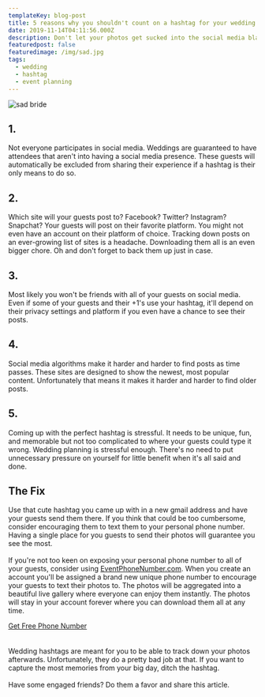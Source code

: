 ```yaml
---
templateKey: blog-post
title: 5 reasons why you shouldn't count on a hashtag for your wedding
date: 2019-11-14T04:11:56.000Z
description: Don't let your photos get sucked into the social media black hole.
featuredpost: false
featuredimage: /img/sad.jpg
tags:
  - wedding
  - hashtag
  - event planning
---
```

![sad bride](/img/sad.jpg "sad bride")

## 1.

Not everyone participates in social media. Weddings are guaranteed to have attendees that aren't into having a social media presence. These guests will automatically be excluded from sharing their experience if a hashtag is their only means to do so.

## 2.

Which site will your guests post to? Facebook? Twitter? Instagram? Snapchat? Your guests will post on their favorite platform. You might not even have an account on their platform of choice. Tracking down posts on an ever-growing list of sites is a headache. Downloading them all is an even bigger chore. Oh and don't forget to back them up just in case.

## 3.

Most likely you won't be friends with all of your guests on social media. Even if some of your guests and their +1's use your hashtag, it'll depend on their privacy settings and platform if you even have a chance to see their posts. 

## 4.

Social media algorithms make it harder and harder to find posts as time passes. These sites are designed to show the newest, most popular content. Unfortunately that means it makes it harder and harder to find older posts. 

## 5.

Coming up with the perfect hashtag is stressful. It needs to be unique, fun, and memorable but not too complicated to where your guests could type it wrong. Wedding planning is stressful enough. There's no need to put unnecessary pressure on yourself for little benefit when it's all said and done.

## The Fix

Use that cute hashtag you came up with in a new gmail address and have your guests send them there. If you think that could be too cumbersome, consider encouraging them to text them to your personal phone number. Having a single place for you guests to send their photos will guarantee you see the most.
<br /><br />
If you're not too keen on exposing your personal phone number to all of your guests, consider using <a href="https://eventphonenumber.com">EventPhoneNumber.com</a>. When you create an account you'll be assigned a brand new unique phone number to encourage your guests to text their photos to. The photos will be aggregated into a beautiful live gallery where everyone can enjoy them instantly. The photos will stay in your account forever where you can download them all at any time.

<div class="text-center"><a href="https://app.eventphonenumber.com/auth/register" class="app-link inline-block text-sm px-4 py-2 leading-none rounded text-white bg-teal-500 hover:bg-teal-400 mt-4 lg:mt-0">Get Free Phone Number</a></div>
<br /><br />
Wedding hashtags are meant for you to be able to track down your photos afterwards. Unfortunately, they do a pretty bad job at that. If you want to capture the most memories from your big day, ditch the hashtag. 
<br /><br />
Have some engaged friends? Do them a favor and share this article.
